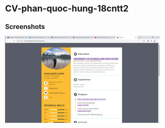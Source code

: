 # CV-phan-quoc-hung-18cntt2
## Screenshots
![Image of adduser](https://github.com/pqhtobi/CV-phan-quoc-hung-18cntt2/blob/master/Untitled.png)
